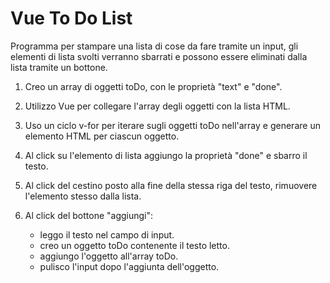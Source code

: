 Vue To Do List
===
Programma per stampare una lista di cose da fare tramite un input, gli elementi di lista svolti verranno sbarrati e possono essere eliminati dalla lista tramite un bottone.

1. Creo un array di oggetti toDo, con le proprietà "text" e "done".

2. Utilizzo Vue per collegare l'array degli oggetti con la lista HTML.

3. Uso un ciclo v-for per iterare sugli oggetti toDo nell'array e generare un elemento HTML per ciascun oggetto.

4. Al click su l'elemento di lista aggiungo la proprietà "done" e sbarro il testo.

5. Al click del cestino posto alla fine della stessa riga del testo, rimuovere l'elemento stesso dalla lista.

6. Al click del bottone "aggiungi":

    - leggo il testo nel campo di input.
    - creo un oggetto toDo contenente il testo letto.
    - aggiungo l'oggetto all'array toDo.
    - pulisco l'input dopo l'aggiunta dell'oggetto.

